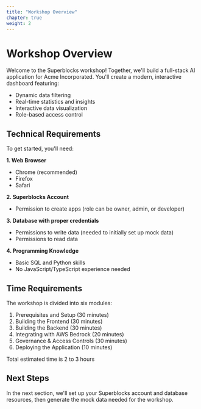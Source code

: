 ```yaml
---
title: "Workshop Overview"
chapter: true
weight: 2
---
```


# Workshop Overview

Welcome to the Superblocks workshop! Together, we'll build a full-stack AI application for Acme Incorporated. You'll create a modern, interactive dashboard featuring:

- Dynamic data filtering
- Real-time statistics and insights
- Interactive data visualization
- Role-based access control

## Technical Requirements

To get started, you'll need:

**1. Web Browser**

- Chrome (recommended)
- Firefox
- Safari

**2. Superblocks Account**

- Permission to create apps (role can be owner, admin, or developer)

**3. Database with proper credentials**

- Permissions to write data (needed to initially set up mock data)
- Permissions to read data

**4. Programming Knowledge**

- Basic SQL and Python skills
- No JavaScript/TypeScript experience needed

## Time Requirements

The workshop is divided into six modules:

1. Prerequisites and Setup (30 minutes)
2. Building the Frontend (30 minutes)
3. Building the Backend (30 minutes)
4. Integrating with AWS Bedrock (20 minutes)
5. Governance & Access Controls (30 minutes)
6. Deploying the Application (10 minutes)

Total estimated time is 2 to 3 hours

## Next Steps

In the next section, we'll set up your Superblocks account and database resources, then generate the mock data needed for the workshop.